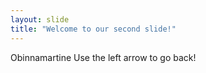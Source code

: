 ```yaml
---
layout: slide
title: "Welcome to our second slide!"
---
```

Obinnamartine 
Use the left arrow to go back!
